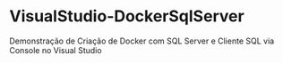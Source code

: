 # VisualStudio-DockerSqlServer
Demonstração de Criação de Docker com SQL Server e Cliente SQL via Console no Visual Studio
